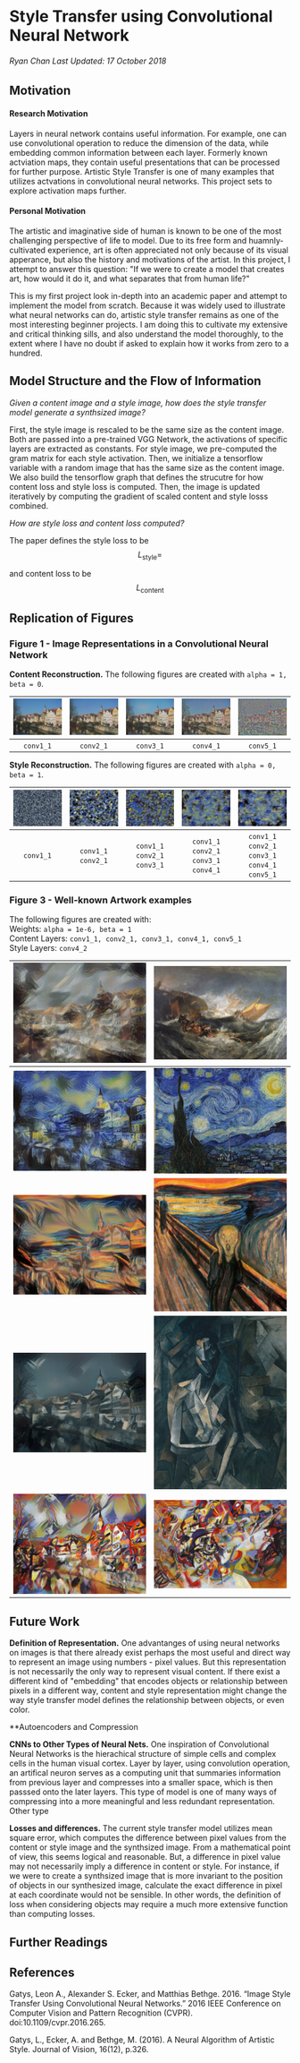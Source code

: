 # Style Transfer using Convolutional Neural Network
###### Ryan Chan Last Updated: 17 October 2018


## Motivation
#### Research Motivation
Layers in neural network contains useful information. For example, one can use convolutional operation to reduce the dimension of the data, while embedding common information between each layer. Formerly known actviation maps, they contain useful presentations that can be processed for further purpose. Artistic Style Transfer is one of many examples that utilizes actvations in convolutional neural networks. This project sets to explore activation maps further. 

#### Personal Motivation
The artistic and imaginative side of human is known to be one of the most challenging perspective of life to model. Due to its free form and huamnly-cultivated experience, art is often appreciated not only because of its visual apperance, but also the history and motivations of the artist. In this project, I attempt to answer this question: "If we were to create a model that creates art, how would it do it, and what separates that from human life?" 

This is my first project look in-depth into an academic paper and attempt to implement the model from scratch. Because it was widely used to illustrate what neural networks can do, artistic style transfer remains as one of the most interesting beginner projects. I am doing this to cultivate my extensive and critical thinking sills, and also understand the model thoroughly, to the extent where I have no doubt if asked to explain how it works from zero to a hundred. 

## Model Structure and the Flow of Information
_Given a content image and a style image, how does the style transfer model generate a synthsized image?_

First, the style image is rescaled to be the same size as the content image. Both are passed into a pre-trained VGG Network, the activations of specific layers are extracted as constants. For style image, we pre-computed the gram matrix for each style activation. Then, we initialize a tensorflow variable with a random image that has the same size as the content image. We also build the tensorflow graph that defines the strucutre for how content loss and style loss is computed. Then, the image is updated iteratively by computing the gradient of scaled content and style losss combined. 

_How are style loss and content loss computed?_

The paper defines the style loss to be $$L_{\text{style}} = $$

and content loss to be $$L_{\text{content}}$$


## Replication of Figures
### Figure 1 - Image Representations in a Convolutional Neural Network

**Content Reconstruction.**
The following figures are created with `alpha = 1, beta = 0`.

|<img src="images/figures/fig1/cont1.jpg" alt="fig1_cont1">|<img src="images/figures/fig1/cont2.jpg" alt="fig1_cont2">|<img src="images/figures/fig1/cont3.jpg" alt="fig1_cont3">|<img src="images/figures/fig1/cont4.jpg" alt="fig1_cont4">|<img src="images/figures/fig1/cont5.jpg" alt="fig1_cont5">|
|:---:|:---:|:---:|:---:|:---:|
|`conv1_1`|`conv2_1`|`conv3_1`|`conv4_1`|`conv5_1`|

**Style Reconstruction.**
The following figures are created with `alpha = 0, beta = 1`.

|<img src="images/figures/fig1/styl1.jpg" alt="fig1_styl1">|<img src="images/figures/fig1/styl2.jpg" alt="fig1_styl2">|<img src="images/figures/fig1/styl3.jpg" alt="fig1_styl3">|<img src="images/figures/fig1/styl4.jpg" alt="fig1_styl4">|<img src="images/figures/fig1/styl5.jpg" alt="fig1_styl5">|
|:---:|:---:|:---:|:---:|:---:|
|`conv1_1`|`conv1_1`<br>`conv2_1`|`conv1_1`<br>`conv2_1`<br>`conv3_1`|`conv1_1`<br>`conv2_1`<br>`conv3_1`<br>`conv4_1`|`conv1_1`<br>`conv2_1`<br>`conv3_1`<br>`conv4_1`<br>`conv5_1`|

### Figure 3 - Well-known Artwork examples
The following figures are created with: <br>
Weights:  `alpha = 1e-6, beta = 1` <br>
Content Layers: `conv1_1, conv2_1, conv3_1, conv4_1, conv5_1`<br>
Style Layers: `conv4_2`<br>

|<img src="images/figures/fig2/shipwreck.jpg" alt="fig1_cont1">|<img src="images/style/shipwreck.jpg">|
|:---:|:---:|
|<img src="images/figures/fig2/starry_night.jpg" alt="fig1_cont1">|<img src="images/style/starry_night.jpg">|
|<img src="images/figures/fig2/scream.jpg" alt="fig1_cont1">|<img src="images/style/scream.jpg">|
|<img src="images/figures/fig2/femme_nue_assise.jpg" alt="fig1_cont1">|<img src="images/style/assise.jpg">|
|<img src="images/figures/fig2/composition.jpg" alt="fig1_cont1">|<img src="images/style/composition.jpg">|


## Future Work
**Definition of Representation.** One advantanges of using neural networks on images is that there already exist perhaps the most useful and direct way to represent an image using numbers - pixel values. But this representation is not necessarily the only way to represent visual content. If there exist a different kind of "embedding" that encodes objects or relationship between pixels in a different way, content and style representation might change the way style transfer model defines the relationship between objects, or even color. 

**Autoencoders and Compression

**CNNs to Other Types of Neural Nets.** One inspiration of Convolutional Neural Networks is the hierachical structure of simple cells and complex cells in the human visual cortex. Layer by layer, using convolution operation, an artifical neuron serves as a computing unit that summaries information from previous layer and compresses into a smaller space, which is then passsed onto the later layers. This type of model is one of many ways of compressing into a more meaningful and less redundant representation. Other type

**Losses and differences.** The current style transfer model utilizes mean square error, which computes the difference between pixel values from the content or style image and the synthsized image. From a mathematical point of view, this seems logical and reasonable. But, a difference in pixel value may not necessarily imply a difference in content or style. For instance, if we were to create a synthsized image that is more invariant to the position of objects in our synthesized image, calculate the exact difference in pixel at each coordinate would not be sensible. In other words, the definition of loss when considering objects may require a much more extensive function than computing losses. 

## Further Readings
		

## References
Gatys, Leon A., Alexander S. Ecker, and Matthias Bethge. 2016. “Image Style Transfer Using Convolutional Neural Networks.” 2016 IEEE Conference on Computer Vision and Pattern Recognition (CVPR). doi:10.1109/cvpr.2016.265.

Gatys, L., Ecker, A. and Bethge, M. (2016). A Neural Algorithm of Artistic Style. Journal of Vision, 16(12), p.326.
